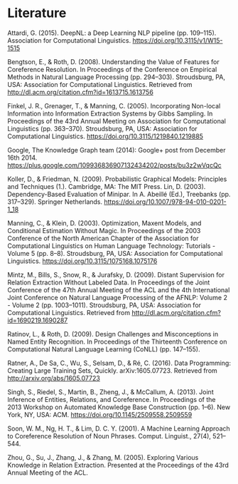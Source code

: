 # Literature

Attardi, G. (2015). DeepNL: a Deep Learning NLP pipeline (pp. 109–115). Association for Computational Linguistics. https://doi.org/10.3115/v1/W15-1515

Bengtson, E., & Roth, D. (2008). Understanding the Value of Features for Coreference Resolution. In Proceedings of the Conference on Empirical Methods in Natural Language Processing (pp. 294–303). Stroudsburg, PA, USA: Association for Computational Linguistics. Retrieved from http://dl.acm.org/citation.cfm?id=1613715.1613756

Finkel, J. R., Grenager, T., & Manning, C. (2005). Incorporating Non-local Information into Information Extraction Systems by Gibbs Sampling. In Proceedings of the 43rd Annual Meeting on Association for Computational Linguistics (pp. 363–370). Stroudsburg, PA, USA: Association for Computational Linguistics. https://doi.org/10.3115/1219840.1219885

Google, The Knowledge Graph team (2014): Google+ post from December 16th 2014. https://plus.google.com/109936836907132434202/posts/bu3z2wVqcQc

Koller, D., & Friedman, N. (2009). Probabilistic Graphical Models: Principles and Techniques (1.). Cambridge, MA: The MIT Press.
Lin, D. (2003). Dependency-Based Evaluation of Minipar. In A. Abeillé (Ed.), Treebanks (pp. 317–329). Springer Netherlands. https://doi.org/10.1007/978-94-010-0201-1_18

Manning, C., & Klein, D. (2003). Optimization, Maxent Models, and Conditional Estimation Without Magic. In Proceedings of the 2003 Conference of the North American Chapter of the Association for Computational Linguistics on Human Language Technology: Tutorials - Volume 5 (pp. 8–8). Stroudsburg, PA, USA: Association for Computational Linguistics. https://doi.org/10.3115/1075168.1075176

Mintz, M., Bills, S., Snow, R., & Jurafsky, D. (2009). Distant Supervision for Relation Extraction Without Labeled Data. In Proceedings of the Joint Conference of the 47th Annual Meeting of the ACL and the 4th International Joint Conference on Natural Language Processing of the AFNLP: Volume 2 - Volume 2 (pp. 1003–1011). Stroudsburg, PA, USA: Association for Computational Linguistics. Retrieved from http://dl.acm.org/citation.cfm?id=1690219.1690287

Ratinov, L., & Roth, D. (2009). Design Challenges and Misconceptions in Named Entity Recognition. In Proceedings of the Thirteenth Conference on Computational Natural Language Learning (CoNLL) (pp. 147–155).

Ratner, A., De Sa, C., Wu, S., Selsam, D., & Ré, C. (2016). Data Programming: Creating Large Training Sets, Quickly. arXiv:1605.07723. Retrieved from http://arxiv.org/abs/1605.07723

Singh, S., Riedel, S., Martin, B., Zheng, J., & McCallum, A. (2013). Joint Inference of Entities, Relations, and Coreference. In Proceedings of the 2013 Workshop on Automated Knowledge Base Construction (pp. 1–6). New York, NY, USA: ACM. https://doi.org/10.1145/2509558.2509559

Soon, W. M., Ng, H. T., & Lim, D. C. Y. (2001). A Machine Learning Approach to Coreference Resolution of Noun Phrases. Comput. Linguist., 27(4), 521–544.

Zhou, G., Su, J., Zhang, J., & Zhang, M. (2005). Exploring Various Knowledge in Relation Extraction. Presented at the Proceedings of the 43rd Annual Meeting of the ACL.
